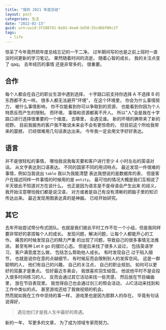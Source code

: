 ```yaml
---
title: "我的 2021 年度总结"
layout: post
categories: 生活
date: "2022-02-13"
guid: urn:uuid:3f2887d1-8a93-4ead-bd50-55cd6bf06c2f
tags:
  - life
---
```


惊呆了今年竟然把年度总结忘记的一干二净。 过年期间写的也是之前上班时一直没时间更新的学习笔记。 果然随着时间的流逝， 随着心智的成长， 我的关注点变了 qaq。 去年经历的事情
还是非常多的， 很重要。  

## 合作
每个人都会在自己的职业生涯中遇到选择， 十字路口前支持你选择 A 不选择 B 的东西都不太一样。 很多人都无法避开"环境"， 在这个环境里， 你会为什么事情努力， 被什么事情影响，
你不仅能看到你可以争取到的资源， 也能看到你因为个人特质反而产生的限制。 而环境， 事情和资源都离不开人。 所以"人"会是我在十字路口进行选择很重要的一个维度。 去哪里， 会遇见谁。
新的环境的确带来了新的视野。 目前我服务的客户我不敢说未来会不会有更惊奇的， 但目前这个所给我带来的震撼， 已经很难用几句话表达出来。 今年我一定会用文字好好表达。

## 语言
并不是很轻松的事情， 哪怕我说我每天要和客户进行至少 4 小时左右的英语对话。 从文字表达到口语表达。 不同的国家不同的用词特点。 最近发现一件很难的事情，例如当我说出 `table` 我以为我能清楚
表达我想说的是数据库的表， 但是客户在描述同样一件事情的时候用的是 `entity`。 最可怕的情况大概是我们互相说了半天彼此不知道对方在说什么。 也正是因为语言是不是母语会产生出来
的歧义， 我开始注意哪怕我们都是说汉语， 对方或者是自己有没有清晰的把脑子里的知识传达出来。 最近发现用图表达真的是神器。 已经开始研究。

## 其它
去年开始尝试带分布式团队。也就是我们彼此平时工作不在一个小组，但是我同样要非常好的拿捏每个人的成长。 发现问题，解决问题，让每个人都能开心的工作。 痛苦的时候发现自己的精力严重
的出现了问题，导致自己的很多事情无法推进。 甚至有种 Let it go 的摆烂心态。 但是后来找了很多人谈过， 包括英语学习， 客户满意度怎么做， 包括怎么帮助他人成长。 有时发现自己
过于陷入细节， 也就是说你在意的点越细节， 有时候反而会限制别人的发挥空间。 这是一群聪明的人， 他们有自己的兴趣， 自己的关注点， 自己的职业规划。 如何可以更好的双赢才是重点。
恰好最近冬奥会， 我很喜欢羽生结弦， 他说他平时不是会投入很多时间练习的人， 反而会通过其它活动来找一些灵感， 然后放在节目编曲里， 放在节目表现里。 我觉得自己也会通过剑三的帮会活动， 
JJC活动来找到和工作中类似的点。 甚至游戏还给了我做视频的机会。  
然而就如我在工作中坚持的事一样， 游戏里也是因为那群人的存在。 毕竟有句话说得好，

> 遇见他们才是我人生中最好的奇遇。  

新的一年， 写更多的文章， 为了成为领域专家而努力。  

